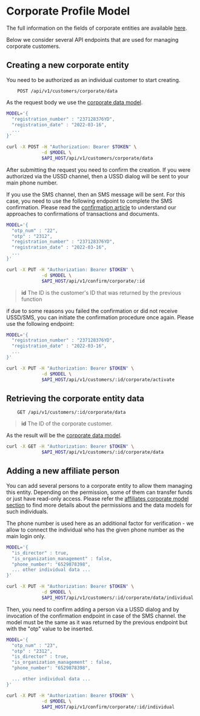 # Corporate Profile Model

The full information on the fields of corporate entities are available [here](../models/corporate.md).

Below we consider several API endpoints that are used for managing corporate
customers.

## Creating a new corporate entity

You need to be authorized as an individual customer to start creating.

```
    POST /api/v1/customers/corporate/data
```

As the request body we use the [corporate data model](../models/corporate.md).

```bash
MODEL='{
  "registration_number" : "237128376YD",
  "registration_date" : "2022-03-16",
  ...
}'

curl -X POST -H "Authorization: Bearer $TOKEN" \
             -d $MODEL \
             $API_HOST/api/v1/customers/corporate/data
```

After submitting the request you need to confirm the creation. If you were authorized
via the USSD channel, then a USSD dialog will be sent to your main phone number.

If you use the SMS channel, then an SMS message will be sent. For this case,
you need to use the following endpoint to complete the SMS confirmation.
Please read the [confirmation article](../confirmations.md) to understand our approaches
to confirmations of transactions and documents.

```bash
MODEL='{
  "otp_num" : "22",
  "otp" : "2312",
  "registration_number" : "237128376YD",
  "registration_date" : "2022-03-16",
  ...
}'

curl -X PUT -H "Authorization: Bearer $TOKEN" \
             -d $MODEL \
             $API_HOST/api/v1/confirm/corporate/:id
```

> **id** The ID is the customer's ID that was returned by the previous function

if due to some reasons you failed the confirmation or did not receive USSD/SMS,
you can initiate the confirmation procedure once again. Please use the following
endpoint:

```bash
MODEL='{
  "registration_number" : "237128376YD",
  "registration_date" : "2022-03-16",
  ...
}'

curl -X PUT -H "Authorization: Bearer $TOKEN" \
             -d $MODEL \
             $API_HOST/api/v1/customers/:id/corporate/activate
```

## Retrieving the corporate entity data

```
    GET /api/v1/customers/:id/corporate/data
```

> **id** The ID of the corporate customer.

As the result will be the [corporate data model](../models/corporate.md).

```bash
curl -X GET -H "Authorization: Bearer $TOKEN" \
             $API_HOST/api/v1/customers/:id/corporate/data
```

## Adding a new affiliate person

You can add several persons to a corporate entity to allow them managing this entity.
Depending on the permission, some of them can transfer funds or just have read-only
access. Please refer the [affiliates corporate model section](../models/corporate.md)
to find more details about the permissions and the data models for such individuals.

The phone number is used here as an additional factor for verification - we allow
to connect the individual who has the given phone number as the main login only.

```bash
MODEL='{
  "is_director" : true,
  "is_organization_management" : false,
  "phone_number": "6529878398",
  ... other individual data ...
}'

curl -X PUT -H "Authorization: Bearer $TOKEN" \
             -d $MODEL \
             $API_HOST/api/v1/customers/:id/corporate/data/individual
```

Then, you need to confirm adding a person via a USSD dialog and by invocation
of the confirmation endpoint in case of the SMS channel. the model must be
the same as it was returned by the previous endpoint but with the "otp" value
to be inserted.

```bash
MODEL='{
  "otp_num" : "23",
  "otp" : "2312",
  "is_director" : true,
  "is_organization_management" : false,
  "phone_number": "6529878398",

  ... other individual data ...
}'

curl -X PUT -H "Authorization: Bearer $TOKEN" \
             -d $MODEL \
             $API_HOST/api/v1/confirm/corporate/:id/individual
```


